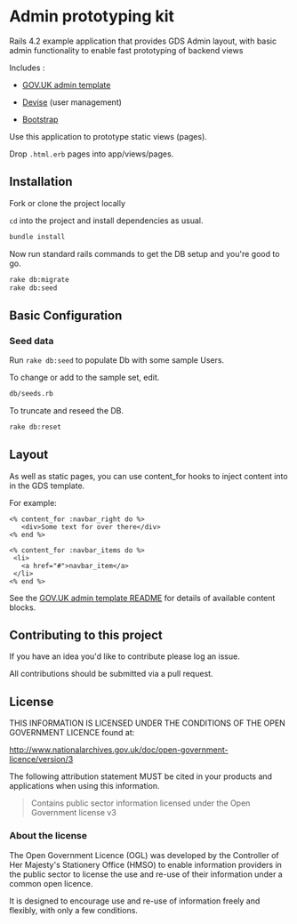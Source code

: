 # Admin prototyping kit

Rails 4.2 example application that provides GDS Admin layout, with basic
admin functionality to enable fast prototyping of backend views

Includes :

- [GOV.UK admin template](https://github.com/alphagov/govuk_admin_template)

- [Devise](https://github.com/plataformatec/devise) (user management)
- [Bootstrap](http://getbootstrap.com)

Use this application to prototype static views (pages).

Drop `.html.erb` pages into app/views/pages.

## Installation

Fork or clone the project locally

`cd` into the project and install dependencies as usual.

```bash
bundle install
```

Now run standard rails commands to get the DB setup and you're good to go.

```bash
rake db:migrate
rake db:seed
```

## Basic Configuration

###  Seed data

Run ```rake db:seed``` to populate Db with some sample Users.

To change or add to the sample set, edit.

```bash
db/seeds.rb
```

To truncate and reseed the DB.

```bash
rake db:reset
```

## Layout

As well as static pages, you can use content_for hooks to inject content into in the GDS template.

For example:

```HTML+ERB
<% content_for :navbar_right do %>
   <div>Some text for over there</div>
<% end %>

<% content_for :navbar_items do %>
 <li>
   <a href="#">navbar_item</a>
 </li>
<% end %>
```

See the [GOV.UK admin template README](https://github.com/alphagov/govuk_admin_template) for details of available content blocks.

## Contributing to this project

If you have an idea you'd like to contribute please log an issue.

All contributions should be submitted via a pull request.

## License

THIS INFORMATION IS LICENSED UNDER THE CONDITIONS OF THE OPEN GOVERNMENT LICENCE found at:

http://www.nationalarchives.gov.uk/doc/open-government-licence/version/3

The following attribution statement MUST be cited in your products and applications when using this information.

>Contains public sector information licensed under the Open Government license v3

### About the license

The Open Government Licence (OGL) was developed by the Controller of Her Majesty's Stationery Office (HMSO) to enable information providers in the public sector to license the use and re-use of their information under a common open licence.

It is designed to encourage use and re-use of information freely and flexibly, with only a few conditions.
